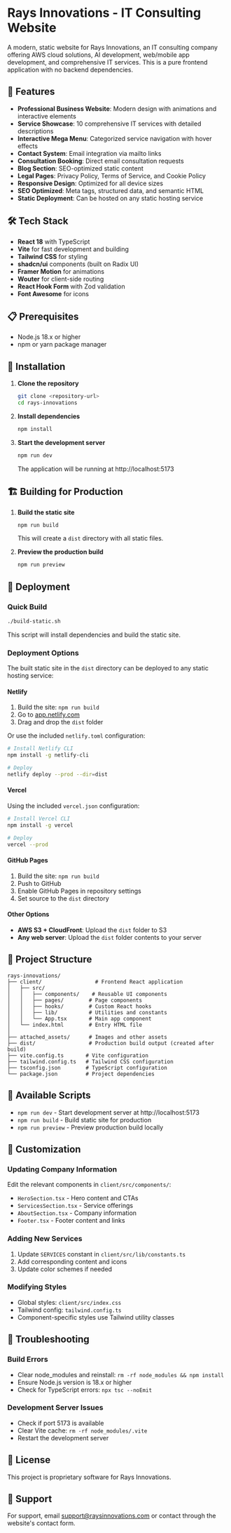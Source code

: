 # Rays Innovations - IT Consulting Website

A modern, static website for Rays Innovations, an IT consulting company offering AWS cloud solutions, AI development, web/mobile app development, and comprehensive IT services. This is a pure frontend application with no backend dependencies.

## 🚀 Features

- **Professional Business Website**: Modern design with animations and interactive elements
- **Service Showcase**: 10 comprehensive IT services with detailed descriptions
- **Interactive Mega Menu**: Categorized service navigation with hover effects
- **Contact System**: Email integration via mailto links
- **Consultation Booking**: Direct email consultation requests
- **Blog Section**: SEO-optimized static content
- **Legal Pages**: Privacy Policy, Terms of Service, and Cookie Policy
- **Responsive Design**: Optimized for all device sizes
- **SEO Optimized**: Meta tags, structured data, and semantic HTML
- **Static Deployment**: Can be hosted on any static hosting service

## 🛠️ Tech Stack

- **React 18** with TypeScript
- **Vite** for fast development and building
- **Tailwind CSS** for styling
- **shadcn/ui** components (built on Radix UI)
- **Framer Motion** for animations
- **Wouter** for client-side routing
- **React Hook Form** with Zod validation
- **Font Awesome** for icons

## 📋 Prerequisites

- Node.js 18.x or higher
- npm or yarn package manager

## 🔧 Installation

1. **Clone the repository**
   ```bash
   git clone <repository-url>
   cd rays-innovations
   ```

2. **Install dependencies**
   ```bash
   npm install
   ```

3. **Start the development server**
   ```bash
   npm run dev
   ```
   
   The application will be running at http://localhost:5173

## 🏗️ Building for Production

1. **Build the static site**
   ```bash
   npm run build
   ```
   
   This will create a `dist` directory with all static files.

2. **Preview the production build**
   ```bash
   npm run preview
   ```

## 🚀 Deployment

### Quick Build
```bash
./build-static.sh
```

This script will install dependencies and build the static site.

### Deployment Options

The built static site in the `dist` directory can be deployed to any static hosting service:

#### Netlify
1. Build the site: `npm run build`
2. Go to [app.netlify.com](https://app.netlify.com)
3. Drag and drop the `dist` folder

Or use the included `netlify.toml` configuration:
```bash
# Install Netlify CLI
npm install -g netlify-cli

# Deploy
netlify deploy --prod --dir=dist
```

#### Vercel
Using the included `vercel.json` configuration:
```bash
# Install Vercel CLI
npm install -g vercel

# Deploy
vercel --prod
```

#### GitHub Pages
1. Build the site: `npm run build`
2. Push to GitHub
3. Enable GitHub Pages in repository settings
4. Set source to the `dist` directory

#### Other Options
- **AWS S3 + CloudFront**: Upload the `dist` folder to S3
- **Any web server**: Upload the `dist` folder contents to your server

## 📁 Project Structure

```
rays-innovations/
├── client/                 # Frontend React application
│   ├── src/
│   │   ├── components/    # Reusable UI components
│   │   ├── pages/        # Page components
│   │   ├── hooks/        # Custom React hooks
│   │   ├── lib/          # Utilities and constants
│   │   └── App.tsx       # Main app component
│   └── index.html        # Entry HTML file
│
├── attached_assets/      # Images and other assets
├── dist/                 # Production build output (created after build)
├── vite.config.ts       # Vite configuration
├── tailwind.config.ts   # Tailwind CSS configuration
├── tsconfig.json        # TypeScript configuration
└── package.json         # Project dependencies
```

## 📝 Available Scripts

- `npm run dev` - Start development server at http://localhost:5173
- `npm run build` - Build static site for production
- `npm run preview` - Preview production build locally

## 🎨 Customization

### Updating Company Information
Edit the relevant components in `client/src/components/`:
- `HeroSection.tsx` - Hero content and CTAs
- `ServicesSection.tsx` - Service offerings
- `AboutSection.tsx` - Company information
- `Footer.tsx` - Footer content and links

### Adding New Services
1. Update `SERVICES` constant in `client/src/lib/constants.ts`
2. Add corresponding content and icons
3. Update color schemes if needed

### Modifying Styles
- Global styles: `client/src/index.css`
- Tailwind config: `tailwind.config.ts`
- Component-specific styles use Tailwind utility classes

## 🐛 Troubleshooting

### Build Errors
- Clear node_modules and reinstall: `rm -rf node_modules && npm install`
- Ensure Node.js version is 18.x or higher
- Check for TypeScript errors: `npx tsc --noEmit`

### Development Server Issues
- Check if port 5173 is available
- Clear Vite cache: `rm -rf node_modules/.vite`
- Restart the development server

## 📄 License

This project is proprietary software for Rays Innovations.

## 👥 Support

For support, email support@raysinnovations.com or contact through the website's contact form.